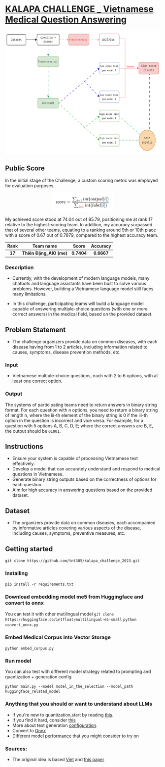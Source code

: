 # [KALAPA CHALLENGE _ Vietnamese Medical Question Answering](https://challenge.kalapa.vn/portal/vietnamese-medical-question-answering/leaderboard)

<p align="center">
 <img src="fig/visual.png" width="800" height="400">
</p>

## Public Score

In the initial stage of the Challenge, a custom scoring metric was employed for evaluation purposes.
<p align="center">
 <img src="fig/score.png" width="200">
</p>


My achieved score stood at 74.04 out of 85.79, positioning me at rank 17 relative to the highest-scoring team. In addition, my accuracy surpassed that of several other teams, equating to a ranking around 9th or 10th place with a score of 0.67 out of 0.7879, compared to the highest accuracy team.

| **Rank**            |        **Team name**          |             **Score**              |           **Accuracy**       |    
|:-------------------:|:-----------------------------:|:----------------------------:|:---------------------------------:|
| **17** |**Thiên Đặng_AIO (me)** |   **0.7404**   | **0.6667** |

### Description

- Currently, with the development of modern language models, many chatbots and language assistants have been built to solve various problems. However, building a Vietnamese language model still faces many limitations.

- In this challenge, participating teams will build a language model capable of answering multiple-choice questions (with one or more correct answers) in the medical field, based on the provided dataset.

## Problem Statement

- The challenge organizers provide data on common diseases, with each disease having from 1 to 2 articles, including information related to causes, symptoms, disease prevention methods, etc.

### Input

- Vietnamese multiple-choice questions, each with 2 to 6 options, with at least one correct option.

### Output

The systems of participating teams need to return answers in binary string format. For each question with n options, you need to return a binary string of length n, where the iii-th element of the binary string is 0 if the iii-th option in the question is incorrect and vice versa. For example, for a question with 5 options A, B, C, D, E; where the correct answers are B, E, the output should be `01001`.

## Instructions

- Ensure your system is capable of processing Vietnamese text effectively.
- Develop a model that can accurately understand and respond to medical questions in Vietnamese.
- Generate binary string outputs based on the correctness of options for each question.
- Aim for high accuracy in answering questions based on the provided dataset.

## Dataset

- The organizers provide data on common diseases, each accompanied by informative articles covering various aspects of the disease, including causes, symptoms, preventive measures, etc.
## Getting started
```
git clone https://github.com/tnt305/kalapa_challenge_2023.git
```
### Installing
`pip install -r requirements.txt`

### Download embedding model me5 from Huggingface and convert to onnx
You can test it with other mutilingual model 
`git clone https://huggingface.co/intfloat/multilingual-e5-small`
`python convert_onnx.py`

### Embed Medical Corpus into Vector Storage
`python embed_corpus.py`

### Run model
You can also test with different model strategy related to prompting and quantization + generation config
```
python main.py --model model_in_the_selection --model_path huggingface_related_model
```

### Anything that you should or want to understand about LLMs

- If you're new to quantization,start by reading [this](https://en.wikibooks.org/wiki/A-level_Computing/AQA/Paper_2/Fundamentals_of_data_representation/Floating_point_numbers#:~:text=In%20decimal%2C%20very%20large%20numbers,be%20used%20for%20binary%20numbers.).
- If you find it hard, consider [this](https://huggingface.co/blog/4bit-transformers-bitsandbytes)
- More about text generation [configuration](https://towardsdatascience.com/decoding-strategies-that-you-need-to-know-for-response-generation-ba95ee0faadc).
- Convert to [Onnx](https://huggingface.co/blog/convert-transformers-to-onnx)
- Different model [performance](https://huggingface.co/MediaTek-Research/Breeze-7B-Instruct-v0_1/blob/main/README.md#chat-model-performance) that you might consider to try on

### Sources:
- The original idea is based [Viet](https://github.com/viethq18/kalapa_vmqa_solution) and [this paper](https://github.com/medmcqa/medmcqa)
